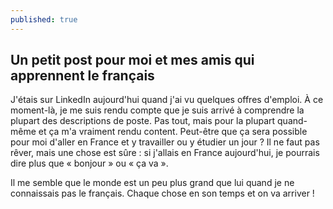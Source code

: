 ```yaml
---
published: true
---
```

## Un petit post pour moi et mes amis qui apprennent le français

J'étais sur LinkedIn aujourd'hui quand j'ai vu quelques offres d'emploi. À ce moment-là, je me suis rendu compte que je suis arrivé à comprendre la plupart des descriptions de poste. Pas tout, mais pour la plupart quand-même et ça m'a vraiment rendu content. Peut-être que ça sera possible pour moi d'aller en France et y travailler ou y étudier un jour ? Il ne faut pas rêver, mais une chose est sûre : si j'allais en France aujourd'hui, je pourrais dire plus que « bonjour » ou « ça va ».

Il me semble que le monde est un peu plus grand que lui quand je ne connaissais pas le français. Chaque chose en son temps et on va arriver !
